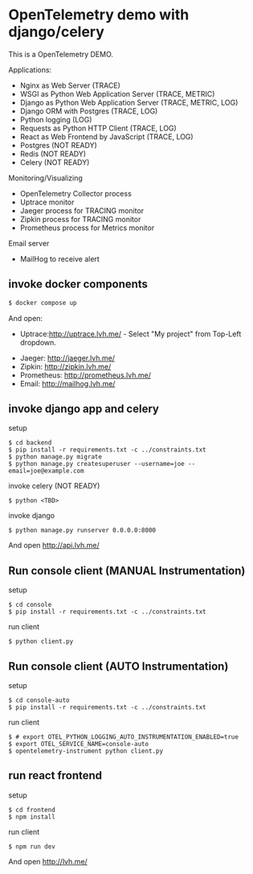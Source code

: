 # OpenTelemetry demo with django/celery

This is a OpenTelemetry DEMO.

Applications:

* Nginx as Web Server (TRACE)
* WSGI as Python Web Application Server (TRACE, METRIC)
* Django as Python Web Application Server (TRACE, METRIC, LOG)
* Django ORM with Postgres (TRACE, LOG)
* Python logging (LOG)
* Requests as Python HTTP Client (TRACE, LOG)
* React as Web Frontend by JavaScript (TRACE, LOG)
* Postgres (NOT READY)
* Redis (NOT READY)
* Celery (NOT READY)

Monitoring/Visualizing

* OpenTelemetry Collector process
* Uptrace monitor
* Jaeger process for TRACING monitor
* Zipkin process for TRACING monitor
* Prometheus process for Metrics monitor

Email server

* MailHog to receive alert

## invoke docker components

```bash
$ docker compose up
```

And open:

* Uptrace:http://uptrace.lvh.me/  - Select "My project" from Top-Left dropdown.
- Jaeger: http://jaeger.lvh.me/
- Zipkin: http://zipkin.lvh.me/
- Prometheus: http://prometheus.lvh.me/
- Email: http://mailhog.lvh.me/

## invoke django app and celery

setup

```console
$ cd backend
$ pip install -r requirements.txt -c ../constraints.txt
$ python manage.py migrate
$ python manage.py createsuperuser --username=joe --email=joe@example.com
```

invoke celery (NOT READY)
```console
$ python <TBD>
```

invoke django
```console
$ python manage.py runserver 0.0.0.0:8000
```

And open http://api.lvh.me/

## Run console client (MANUAL Instrumentation)

setup

```console
$ cd console
$ pip install -r requirements.txt -c ../constraints.txt
```

run client
```console
$ python client.py
```

## Run console client (AUTO Instrumentation)

setup

```console
$ cd console-auto
$ pip install -r requirements.txt -c ../constraints.txt
```

run client
```console
$ # export OTEL_PYTHON_LOGGING_AUTO_INSTRUMENTATION_ENABLED=true
$ export OTEL_SERVICE_NAME=console-auto
$ opentelemetry-instrument python client.py
```

## run react frontend

setup

```console
$ cd frontend
$ npm install
```

run client
```console
$ npm run dev
```

And open http://lvh.me/
